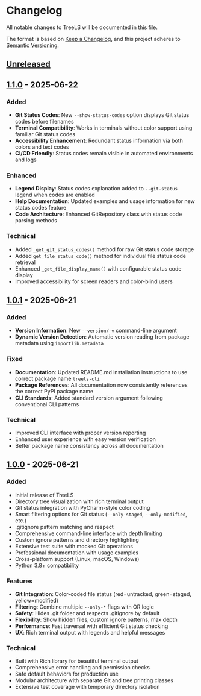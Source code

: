# Changelog

All notable changes to TreeLS will be documented in this file.

The format is based on [Keep a Changelog](https://keepachangelog.com/en/1.0.0/),
and this project adheres to [Semantic Versioning](https://semver.org/spec/v2.0.0.html).

## [Unreleased]

## [1.1.0] - 2025-06-22

### Added
- **Git Status Codes**: New `--show-status-codes` option displays Git status codes before filenames
- **Terminal Compatibility**: Works in terminals without color support using familiar Git status codes
- **Accessibility Enhancement**: Redundant status information via both colors and text codes
- **CI/CD Friendly**: Status codes remain visible in automated environments and logs

### Enhanced
- **Legend Display**: Status codes explanation added to `--git-status` legend when codes are enabled
- **Help Documentation**: Updated examples and usage information for new status codes feature
- **Code Architecture**: Enhanced GitRepository class with status code parsing methods

### Technical
- Added `_get_git_status_codes()` method for raw Git status code storage
- Added `get_file_status_code()` method for individual file status code retrieval
- Enhanced `_get_file_display_name()` with configurable status code display
- Improved accessibility for screen readers and color-blind users

## [1.0.1] - 2025-06-21

### Added
- **Version Information**: New `--version/-v` command-line argument
- **Dynamic Version Detection**: Automatic version reading from package metadata using `importlib.metadata`

### Fixed
- **Documentation**: Updated README.md installation instructions to use correct package name `treels-cli`
- **Package References**: All documentation now consistently references the correct PyPI package name
- **CLI Standards**: Added standard version argument following conventional CLI patterns

### Technical
- Improved CLI interface with proper version reporting
- Enhanced user experience with easy version verification
- Better package name consistency across all documentation

## [1.0.0] - 2025-06-21

### Added
- Initial release of TreeLS
- Directory tree visualization with rich terminal output
- Git status integration with PyCharm-style color coding
- Smart filtering options for Git status (`--only-staged`, `--only-modified`, etc.)
- .gitignore pattern matching and respect
- Comprehensive command-line interface with depth limiting
- Custom ignore patterns and directory highlighting
- Extensive test suite with mocked Git operations
- Professional documentation with usage examples
- Cross-platform support (Linux, macOS, Windows)
- Python 3.8+ compatibility

### Features
- **Git Integration**: Color-coded file status (red=untracked, green=staged, yellow=modified)
- **Filtering**: Combine multiple `--only-*` flags with OR logic
- **Safety**: Hides .git folder and respects .gitignore by default
- **Flexibility**: Show hidden files, custom ignore patterns, max depth
- **Performance**: Fast traversal with efficient Git status checking
- **UX**: Rich terminal output with legends and helpful messages

### Technical
- Built with Rich library for beautiful terminal output
- Comprehensive error handling and permission checks
- Safe default behaviors for production use
- Modular architecture with separate Git and tree printing classes
- Extensive test coverage with temporary directory isolation

[Unreleased]: https://github.com/faizananwerali/treels/compare/v1.1.0...HEAD
[1.1.0]: https://github.com/faizananwerali/treels/compare/v1.0.1...v1.1.0
[1.0.1]: https://github.com/faizananwerali/treels/compare/v1.0.0...v1.0.1
[1.0.0]: https://github.com/faizananwerali/treels/releases/tag/v1.0.0